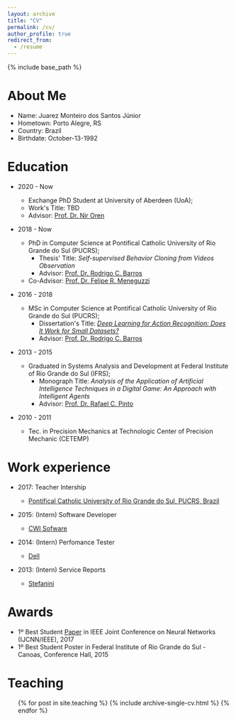 ```yaml
---
layout: archive
title: "CV"
permalink: /cv/
author_profile: true
redirect_from:
  - /resume
---
```


{% include base_path %}

About Me
======
* Name: Juarez Monteiro dos Santos Júnior
* Hometown: Porto Alegre, RS
* Country: Brazil
* Birthdate: October-13-1992

Education
======
* 2020 - Now
  * Exchange PhD Student at University of Aberdeen (UoA);
  * Work's Title: TBD
  * Advisor: [Prof. Dr. Nir Oren](https://scholar.google.com/citations?user=dBcYZecAAAAJ&hl)


* 2018 - Now
  * PhD in Computer Science at Pontifical Catholic University of Rio Grande do Sul (PUCRS);
	* Thesis' Title: *Self-supervised Behavior Cloning from Videos Observation*
	* Advisor: [Prof. Dr. Rodrigo C. Barros](https://scholar.google.com/citations?user=2vo62sIAAAAJ&hl)
  * Co-Advisor: [Prof. Dr. Felipe R. Meneguzzi](https://scholar.google.com/citations?user=uFEbojwAAAAJ&hl)

* 2016 - 2018
  * MSc in Computer Science at Pontifical Catholic University of Rio Grande do Sul (PUCRS);
	* Dissertation's Title: [*Deep Learning for Action Recognition: Does It Work for Small Datasets?*](http://primo-pmtna01.hosted.exlibrisgroup.com/PUC01:PUC01:puc01000489459)
	* Advisor: [Prof. Dr. Rodrigo C. Barros](http://lattes.cnpq.br/8172124241767828)

* 2013 - 2015
  * Graduated in Systems Analysis and Development at Federal Institute of Rio Grande do Sul (IFRS);
	* Monograph Title: *Analysis of the Application of Artificial Intelligence Techniques in a Digital Game: An Approach with Intelligent Agents*
	* Advisor: [Prof. Dr. Rafael C. Pinto](http://lattes.cnpq.br/1024108762297830)

* 2010 - 2011
  * Tec. in Precision Mechanics at Technologic Center of Precision Mechanic (CETEMP)


Work experience
======
* 2017: Teacher Intership
  * [Pontifical Catholic University of Rio Grande do Sul, PUCRS, Brazil](http://www.pucrs.br)

* 2015: (Intern) Software Developer
  * [CWI Sofware](https://www.cwi.com.br/)

* 2014: (Intern) Perfomance Tester
  * [Dell](https://www.dell.com)

* 2013: (Intern) Service Reports
  * [Stefanini](https://www.stefanini.com)


Awards
======

* 1º Best Student [Paper](http://www.meneguzzi.eu/felipe/pubs/ijcnn-dogcentric-2017.pdf) in IEEE Joint Conference on Neural Networks (IJCNN/IEEE), 2017
* 1º Best Student Poster in Federal Institute of Rio Grande do Sul - Canoas, Conference Hall, 2015

  
Teaching
======
  <ul>{% for post in site.teaching %}
    {% include archive-single-cv.html %}
  {% endfor %}</ul>

